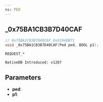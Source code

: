 ```yaml
---
ns: PED
---
```

## _0x75BA1CB3B7D40CAF

```c
// 0x75BA1CB3B7D40CAF 0x9194DB71
void _0x75BA1CB3B7D40CAF(Ped ped, BOOL p1);
```

```
REQUEST_*

NativeDB Introduced: v1207
```

## Parameters
* **ped**:
* **p1**:
